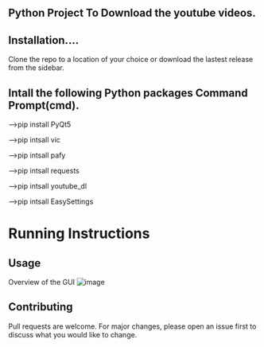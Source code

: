 ## Python Project To Download the youtube videos.
 
## Installation....

Clone the repo to a location of your choice or download the lastest release from the sidebar.

## Intall the following Python packages Command Prompt(cmd).
-->pip install PyQt5

-->pip intsall vic

-->pip intsall pafy

-->pip intsall requests

-->pip intsall youtube_dl

-->pip intsall EasySettings

# Running Instructions



## Usage
Overview of the GUI
![image](https://user-images.githubusercontent.com/68680902/110206282-c764b600-7ea2-11eb-858f-b120200b8554.png)




## Contributing
Pull requests are welcome. For major changes, please open an issue first to discuss what you would like to change.
